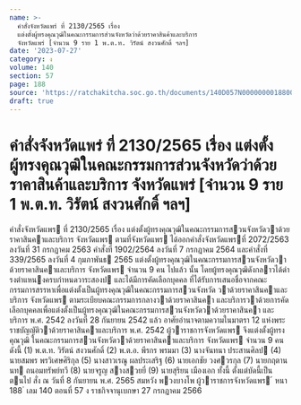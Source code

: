 ```yaml
---
name: >-
  คำสั่งจังหวัดแพร่ ที่ 2130/2565 เรื่อง
  แต่งตั้งผู้ทรงคุณวุฒิในคณะกรรมการส่วนจังหวัดว่าด้วยราคาสินค้าและบริการ
  จังหวัดแพร่ [จำนวน 9 ราย 1 พ.ต.ท. วิรัตน์ สงวนศักดิ์ ฯลฯ]
date: '2023-07-27'
category: ง
volume: 140
section: 57
page: 188
source: 'https://ratchakitcha.soc.go.th/documents/140D057N0000000018800.pdf'
draft: true
---
```


# คำสั่งจังหวัดแพร่ ที่ 2130/2565 เรื่อง แต่งตั้งผู้ทรงคุณวุฒิในคณะกรรมการส่วนจังหวัดว่าด้วยราคาสินค้าและบริการ จังหวัดแพร่ [จำนวน 9 ราย 1 พ.ต.ท. วิรัตน์ สงวนศักดิ์ ฯลฯ]

คําสั่งจังหวัดแพร ที่ 2130/2565 เรื่อง แต่งตั้งผู้ทรงคุณวุฒิในคณะกรรมการสวนจังหวัดวาด้วยราคาสินคาและบริการ จังหวัดแพร ตามที่จังหวัดแพร ได้ออกคําสั่งจังหวัดแพรที่ 2072/2563 ลงวันที่ 31 กรกฎาคม 2563 คําสั่งที่ 1902/2564 ลงวันที่ 7 กรกฎาคม 2564 และคําสั่งที่ 339/2565 ลงวันที่ 4 กุมภาพันธ 2565 แต่งตั้งผู้ทรงคุณวุฒิในคณะกรรมการสวนจังหวัดวาด้วยราคาสินคาและบริการ จังหวัดแพร จํานวน 9 คน ไปแล้ว นั้น โดยผู้ทรงคุณวุฒิดังกลาวได้ดํารงตําแหนงครบกําหนดวาระสองป และได้มีการคัดเลือกบุคคล ที่ได้รับการเสนอชื่อจากคณะกรรมการสรรหาเพื่อแต่งตั้งเป็นผู้ทรงคุณวุฒิในคณะกรรมการสวนจังหวัด วาด้วยราคาสินคาและบริการ จังหวัดแพร ตามระเบียบคณะกรรมการกลางวาด้วยราคาสินคา และบริการวาด้วยการคัดเลือกบุคคลเพื่อแต่งตั้งเป็นผู้ทรงคุณวุฒิในคณะกรรมการสวนจังหวัดวาด้วยราคาสินคา และบริการ พ.ศ. 2542 ลงวันที่ 28 กันยายน 2542 แล้ว อาศัยอํานาจตามความในมาตรา 12 แห่งพระราชบัญญัติวาด้วยราคาสินคาและบริการ พ.ศ. 2542 ผู้วาราชการจังหวัดแพร จึงแต่งตั้งผู้ทรงคุณวุฒิ ในคณะกรรมการสวนจังหวัดวาด้วยราคาสินคาและบริการ จังหวัดแพร จํานวน 9 คน ดังนี้ (1) พ.ต.ท. วิรัตน์ สงวนศักดิ์ (2) พ.ต.อ. พีรกร พรมมา (3) นางจันทนา ประสานศิลป (4) นายสมพร พรวิเศษศิริกุล (5) นางสาวเรณู ผลประเสริฐ (6) นายเอกชัย วงศวรกุล (7) นายกฤตานนท ถนอมทรัพย์ทวี (8) นายจรูญ สางสวยยี่ (9) นายสุริยน เมืองเอก ทั้งนี้ ตั้งแต่บัดนี้เป็นตนไป สั่ง ณ วันที่ 8 กันยายน พ.ศ. 2565 สมหวัง พวงบางโพ ผู้วาราชการจังหวัดแพร ้ หนา 188 ่ เลม 140 ตอนที่ 57 ง ราชกิจจานุเบกษา 27 กรกฎาคม 2566
